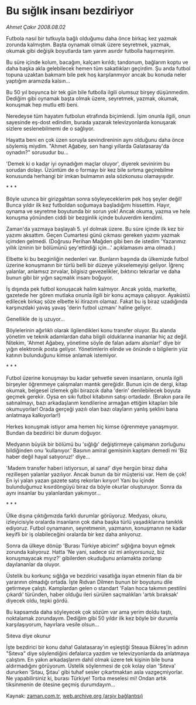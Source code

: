 # Bu sığlık insanı bezdiriyor

*Ahmet Çakır 2008.08.02*

<tr><td class="metin" colspan="2" style="padding-top: 20px; padding-left: 5px; padding-right: 10px;">Futbola nasıl bir tutkuyla bağlı olduğumu daha önce birkaç kez yazmak zorunda kalmıştım. Başta oynamak olmak üzere seyretmek, yazmak, okumak gibi değişik boyutlarda tam yarım asırdır futbolla haşırneşirim.</td></tr><tr><td class="metin" colspan="2" style="padding-top: 20px; padding-left: 5px; padding-right: 10px;"><p>Bu süre içinde kolum, bacağım, kalçam kırıldı; tandonum, bağlarım koptu ve daha başka akla gelebilecek hemen tüm sakatlıkları geçirdim. Şu anda futbol topuna uzaktan bakmam bile pek hoş karşılanmıyor ancak bu konuda neler yaptığım aramızda kalsın...
<p>Bu 50 yıl boyunca bir tek gün bile futbolla ilgili olumsuz birşey düşünmedim. Dediğim gibi oynamak başta olmak üzere, seyretmek, yazmak, okumak, konuşmak hep mutlu etti beni.
<p>Neredeyse tüm hayatım futbolun etrafında biçimlendi. İşim onunla ilgili, onun sayesinde eş-dost edindim, burada yazarak televizyonlarda konuşarak sizlere seslenebilmemi de o sağlıyor.
<p>Hayatta beni en çok üzen soruyla sevindireninin aynı olduğunu daha önce söylemiş miydim. "Ahmet Ağabey, sen hangi yıllarda Galatasaray'da oynadın?" sorusudur bu...
<p>'Demek ki o kadar iyi oynadığım maçlar oluyor', diyerek sevinirim bu sorudan dolayı. Üzüntüm de o formayı bir kez bile sırtıma geçirebilme konusunda herhangi bir imkan bulmamın asla sözkonusu olamayışıdır.
<p>* * *
<p>Böyle uzunca bir girizgahtan sonra söyleyeceklerim pek hoş şeyler değil! Bunca yıldır ilk kez futboldan soğumaya başladığımı hissettim. Hayır, oynama ve seyretme boyutunda bir sorun yok! Ancak okuma, yazma ve hele konuşma yönünden ciddi bir bezginlik içinde buluverdim kendimi.
<p>Zaman'da yazmaya başlayalı 5. yıl dolmak üzere. Bu süre içinde ilk kez bir yazımı aksattım. Geçen Cumartesi günü çıkması gereken yazımı yazmak içimden gelmedi. (Doğrusu Perihan Mağden gibi ben de istedim 'Yazarımız yıllık izninin bir bölümünü şey'ettirdiği için...' açıklamasını ama olmadı.)
<p>Elbette ki bu bezginliğin nedenleri var. Bunların başında da ülkemizde futbol üzerine konuşmanın bir türlü belli bir düzeye yükselemeyişi geliyor. İğrenç yalanlar, anlamsız zırvalar, bilgisiz gevezelikler, bıktırıcı tekrarlar ve daha bunun gibi bir yığın saçmalık insanı boğuyor.
<p>İş dışında pek futbol konuşacak halim kalmıyor. Ancak yolda, markette, gazetede her gören mutlaka onunla ilgili bir konu açmaya çalışıyor. Ayaküstü edilecek birkaç söze elbette ki itirazım olamaz. Fakat bu iş biraz uzadığında karşınızdaki yavaş yavaş 'derin futbol uzmanı' haline geliyor.
<p>Genellikle de iş uzuyor...
<p>Böylelerinin ağırlıklı olarak ilgilendikleri konu transfer oluyor. Bu alanda yönetim ve teknik adamlardan daha bilgili olduklarına inananlar hiç az değil. Nitekim, 'Ahmet Ağabey, yönetime söyle de falan adamı alsınlar!' diye bir yığın elektronik posta geliyor. Yönetimlerin elinde ve önünde o bilgilerin yüz katının bulunduğunu kimse anlamak istemiyor.
<p>* * *
<p>Futbol üzerine konuşmayı bu kadar şehvetle seven insanların, onunla ilgili birşeyler öğrenmeye çalışmaları mantık gereğidir. Bunun için de dergi, kitap okumak, belgesel izlemek gibi birazcık daha 'derin' denilebilecek boyuta geçmek gerekir. Oysa en sıkı futbol kitabının satışı ortadadır. (Bırakın para ile satınalmayı, bazı arkadaşlarım kendilerine armağan ettiğim kitapları bile okumuyorlar! Orada gerçeği yazılı olan bazı olayların yanlış şeklini bana anlatmaya kalkıyorlar!)
<p>Herkes konuşmak istiyor ama hemen hiç kimse öğrenmeye yanaşmıyor. Bundan da bezdirici bir durum doğuyor.
<p>Medyanın büyük bir bölümü bu 'sığlığı' değiştirmeye çalışmanın zorluğunu bildiğinden onu 'kullanıyor.' Basının amiral gemisinin kaptanı demedi mi 'Biz haber değil hayal satıyoruz!' diye...
<p>'Madem transfer haberi istiyorsun, al sana!' diye hergün biraz daha rezilleşen yalanlar yazılıyor. Ancak bunun da bir müşterisi var. Hem de çok! En iyi yalan yazan gazete satış rekorları kırıyor! Yani bu içinde bulunduğumuz kısırdöngüyü biraz da böyle okurlar oluşturuyor. Sonra da aynı insanlar bu yalanlardan yakınıyor... 
<p>* * *
<p>Ülke dışına çıktığımızda farklı durumlar görüyoruz. Medyası, okuru, izleyicisiyle oralarda insanların çok daha başka türlü yaşadıklarına tanıklık ediyoruz. Futbol oynamanın, seyretmenin, yazmanın, konuşmanın ne kadar keyifli bir iş olabileceğini oralarda bir kez daha anlıyoruz.
<p>Sonra da ülkeye dönüp 'Burası Türkiye abicim!' sığlığına boyun eğmek zorunda kalıyoruz. Hatta 'Ne yani, sadece siz mi anlıyorsunuz, biz konuşmayacak mıyız?' gibilerden okuduğunu anlamakta zorlanıp dayılananlar da oluyor.
<p>Üstelik bu korkunç sığlığa ve bezdirici vasatlığa isyan etmenin filan da bir yararının olmadığı ortada. İşte Rıdvan Dilmen bunun bir boyutunu dile getirmeye çalıştı. Kamplardan gelen o standart 'Falan hoca takımın pestilini çıkardı' türünden, haber olduğu ileri sürülen saçmalıkları 'artık bıraksak' diyecek oldu, tepki gördü.
<p>Bu kapsamda daha söyleyecek çok sözüm var ama yerim doldu taştı, noktalamak zorundayım. Dediğim gibi 50 yıldır ilk kez böyle bir durumla karşılaşıyorum, hayırlara vesile olsun...
<p>Sıteva diye okunur
<p>İşte bezdirici bir konu daha! Galatasaray'ın eşleştiği Steaua Bükreş'in adının "Sıteva" diye söylendiğini defalarca yazdım ve televizyonlarda da anlatmaya çalıştım. En yakın arkadaşlarım dahil olmak üzere tek kişinin bile buna aldırmadığını görüyorum. Üstelik söylenmesi de çok kolay olan 'Sıteva' dururken 'Sıtau, Şıtau' gibi tuhaf sesler çıkartmaktan asla vazgeçmiyorlar. Ne yapabilirsiniz ki, burası Türkiye! Torba meselesi mi! Ondan artık tiksinmenin de ötesine geçmiş durumdayım...<br/></p></p></p></p></p></p></p></p></p></p></p></p></p></p></p></p></p></p></p></p></p></p></p></p></td></tr>

Kaynak: [zaman.com.tr](http://zaman.com.tr/yazar.do?yazino=721354), [web.archive.org (arşiv bağlantısı)](http://web.archive.org/web/20080828172450/http://zaman.com.tr:80/yazar.do?yazino=721354)
